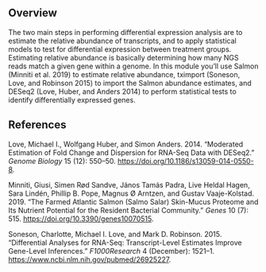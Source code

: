 ## Overview

The two main steps in performing differential expression analysis are to
estimate the relative abundance of transcripts, and to apply statistical
models to test for differential expression between treatment groups.
Estimating relative abundance is basically determining how many NGS
reads match a given gene within a genome. In this module you’ll use
Salmon (Minniti et al. 2019) to estimate relative abundance, tximport
(Soneson, Love, and Robinson 2015) to import the Salmon abundance
estimates, and DESeq2 (Love, Huber, and Anders 2014) to perform
statistical tests to identify differentially expressed genes.

## References

<div id="refs" class="references">

<div id="ref-Love">

Love, Michael I., Wolfgang Huber, and Simon Anders. 2014. “Moderated
Estimation of Fold Change and Dispersion for RNA-Seq Data with DESeq2.”
*Genome Biology* 15 (12): 550–50.
<https://doi.org/10.1186/s13059-014-0550-8>.

</div>

<div id="ref-Patro">

Minniti, Giusi, Simen Rød Sandve, János Tamás Padra, Live Heldal Hagen,
Sara Lindén, Phillip B. Pope, Magnus Ø Arntzen, and Gustav
Vaaje-Kolstad. 2019. “The Farmed Atlantic Salmon (Salmo Salar)
Skin-Mucus Proteome and Its Nutrient Potential for the Resident
Bacterial Community.” *Genes* 10 (7): 515.
<https://doi.org/10.3390/genes10070515>.

</div>

<div id="ref-Soneson">

Soneson, Charlotte, Michael I. Love, and Mark D. Robinson. 2015.
“Differential Analyses for RNA-Seq: Transcript-Level Estimates Improve
Gene-Level Inferences.” *F1000Research* 4 (December): 1521–1.
<https://www.ncbi.nlm.nih.gov/pubmed/26925227>.

</div>

</div>
